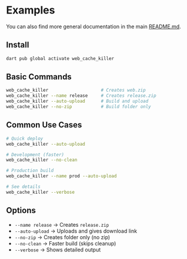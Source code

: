 # Examples

You can also find more general documentation in the main [README.md](../README.md).

## Install
```bash
dart pub global activate web_cache_killer
```

## Basic Commands
```bash
web_cache_killer                    # Creates web.zip
web_cache_killer --name release     # Creates release.zip  
web_cache_killer --auto-upload      # Build and upload
web_cache_killer --no-zip           # Build folder only
```

## Common Use Cases
```bash
# Quick deploy
web_cache_killer --auto-upload

# Development (faster)
web_cache_killer --no-clean

# Production build
web_cache_killer --name prod --auto-upload

# See details
web_cache_killer --verbose
```

## Options
- `--name release` → Creates `release.zip`
- `--auto-upload` → Uploads and gives download link
- `--no-zip` → Creates folder only (no zip)
- `--no-clean` → Faster build (skips cleanup)
- `--verbose` → Shows detailed output